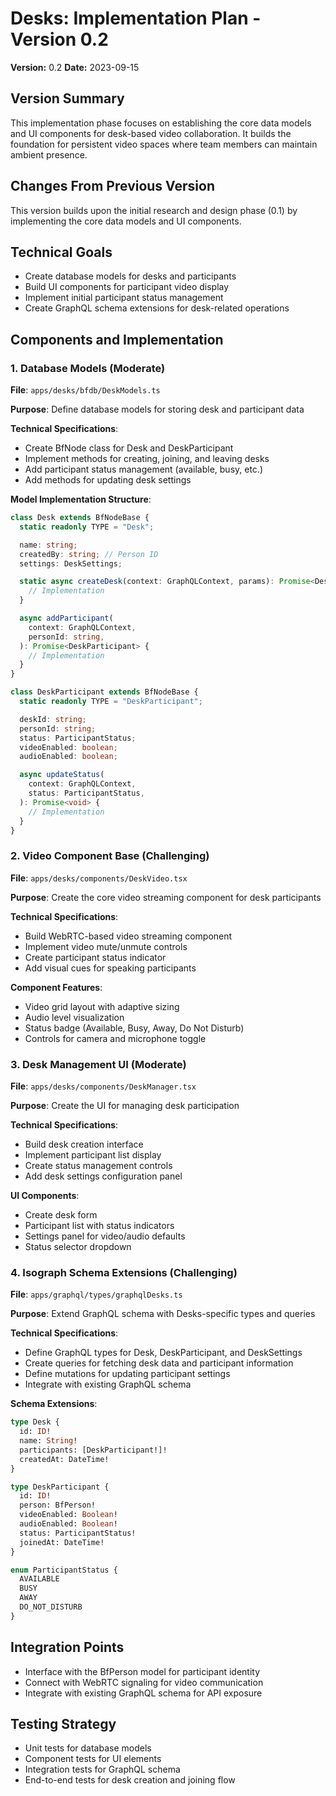 # Desks: Implementation Plan - Version 0.2

**Version:** 0.2 **Date:** 2023-09-15

## Version Summary

This implementation phase focuses on establishing the core data models and UI
components for desk-based video collaboration. It builds the foundation for
persistent video spaces where team members can maintain ambient presence.

## Changes From Previous Version

This version builds upon the initial research and design phase (0.1) by
implementing the core data models and UI components.

## Technical Goals

- Create database models for desks and participants
- Build UI components for participant video display
- Implement initial participant status management
- Create GraphQL schema extensions for desk-related operations

## Components and Implementation

### 1. Database Models (Moderate)

**File**: `apps/desks/bfdb/DeskModels.ts`

**Purpose**: Define database models for storing desk and participant data

**Technical Specifications**:

- Create BfNode class for Desk and DeskParticipant
- Implement methods for creating, joining, and leaving desks
- Add participant status management (available, busy, etc.)
- Add methods for updating desk settings

**Model Implementation Structure**:

```typescript
class Desk extends BfNodeBase {
  static readonly TYPE = "Desk";

  name: string;
  createdBy: string; // Person ID
  settings: DeskSettings;

  static async createDesk(context: GraphQLContext, params): Promise<Desk> {
    // Implementation
  }

  async addParticipant(
    context: GraphQLContext,
    personId: string,
  ): Promise<DeskParticipant> {
    // Implementation
  }
}

class DeskParticipant extends BfNodeBase {
  static readonly TYPE = "DeskParticipant";

  deskId: string;
  personId: string;
  status: ParticipantStatus;
  videoEnabled: boolean;
  audioEnabled: boolean;

  async updateStatus(
    context: GraphQLContext,
    status: ParticipantStatus,
  ): Promise<void> {
    // Implementation
  }
}
```

### 2. Video Component Base (Challenging)

**File**: `apps/desks/components/DeskVideo.tsx`

**Purpose**: Create the core video streaming component for desk participants

**Technical Specifications**:

- Build WebRTC-based video streaming component
- Implement video mute/unmute controls
- Create participant status indicator
- Add visual cues for speaking participants

**Component Features**:

- Video grid layout with adaptive sizing
- Audio level visualization
- Status badge (Available, Busy, Away, Do Not Disturb)
- Controls for camera and microphone toggle

### 3. Desk Management UI (Moderate)

**File**: `apps/desks/components/DeskManager.tsx`

**Purpose**: Create the UI for managing desk participation

**Technical Specifications**:

- Build desk creation interface
- Implement participant list display
- Create status management controls
- Add desk settings configuration panel

**UI Components**:

- Create desk form
- Participant list with status indicators
- Settings panel for video/audio defaults
- Status selector dropdown

### 4. Isograph Schema Extensions (Challenging)

**File**: `apps/graphql/types/graphqlDesks.ts`

**Purpose**: Extend GraphQL schema with Desks-specific types and queries

**Technical Specifications**:

- Define GraphQL types for Desk, DeskParticipant, and DeskSettings
- Create queries for fetching desk data and participant information
- Define mutations for updating participant settings
- Integrate with existing GraphQL schema

**Schema Extensions**:

```graphql
type Desk {
  id: ID!
  name: String!
  participants: [DeskParticipant!]!
  createdAt: DateTime!
}

type DeskParticipant {
  id: ID!
  person: BfPerson!
  videoEnabled: Boolean!
  audioEnabled: Boolean!
  status: ParticipantStatus!
  joinedAt: DateTime!
}

enum ParticipantStatus {
  AVAILABLE
  BUSY
  AWAY
  DO_NOT_DISTURB
}
```

## Integration Points

- Interface with the BfPerson model for participant identity
- Connect with WebRTC signaling for video communication
- Integrate with existing GraphQL schema for API exposure

## Testing Strategy

- Unit tests for database models
- Component tests for UI elements
- Integration tests for GraphQL schema
- End-to-end tests for desk creation and joining flow

